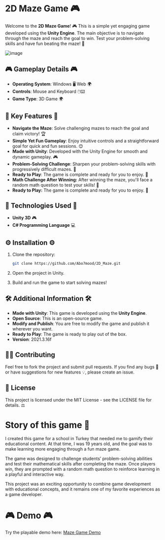 # 2D Maze Game 🎮


Welcome to the **2D Maze Game**! 🎮 This is a simple yet engaging game developed using the **Unity Engine**. The main objective is to navigate through the maze and reach the goal to win. Test your problem-solving skills and have fun beating the maze! 🧩

![image](https://github.com/user-attachments/assets/1ebea80f-d0ab-4d8f-8a81-a1d50449292c)


## 🎮 Gameplay Details 🎮

- **Operating System**: Windows 🖥️  Web 🌍
- **Controls**: Mouse and Keyboard 🖱️⌨️
- **Game Type**: 3D Game 🌍

## 🌟 Key Features 🌟

- **Navigate the Maze**: Solve challenging mazes to reach the goal and claim victory! 🏆
- **Simple Yet Fun Gameplay**: Enjoy intuitive controls and a straightforward goal for quick and fun sessions. 😊
- **Made with Unity**: Developed with the Unity Engine for smooth and dynamic gameplay. 🎮
- **Problem-Solving Challenge**: Sharpen your problem-solving skills with progressively difficult mazes. 🧠
- **Ready to Play**: The game is complete and ready for you to enjoy. 🎉
- **Math Challenge After Winning:** After winning the maze, you'll face a random math question to test your skills! 🧮
- **Ready to Play:** The game is complete and ready for you to enjoy. 🎉

## 🔧 Technologies Used 🔧

- **Unity 3D** 🎮
- **C# Programming Language** 💻

## ⚙️ Installation ⚙️

1. Clone the repository:

   ```bash
   git clone https://github.com/Abo7mood/2D_Maze.git
   ```
2. Open the project in Unity.
3. Build and run the game to start solving mazes!

## 🛠️ Additional Information 🛠️

- **Made with Unity**: This game is developed using the **Unity Engine**.
- **Open Source**: This is an open-source game.
- **Modify and Publish**: You are free to modify the game and publish it wherever you want.
- **Ready to Play**: The game is ready to play out of the box.
- **Version**: 2021.3.16f

## 🧑‍🤝 Contributing

Feel free to fork the project and submit pull requests. If you find any bugs 🐞 or have suggestions for new features 💡, please create an issue.

## 📜 License

This project is licensed under the MIT License - see the LICENSE file for details. ⚖️

# Story of this game 📖

I created this game for a school in Turkey that needed me to gamify their educational content. At that time, I was 19 years old, and the goal was to make learning more engaging through a fun maze game.

The game was designed to challenge students’ problem-solving abilities and test their mathematical skills after completing the maze. Once players win, they are prompted with a random math question to reinforce learning in a playful and interactive way.

This project was an exciting opportunity to combine game development with educational concepts, and it remains one of my favorite experiences as a game developer.



# 🎮 Demo 🎮


Try the playable demo here: [Maze Game Demo](https://abo-7mood.itch.io/2d-maze)


